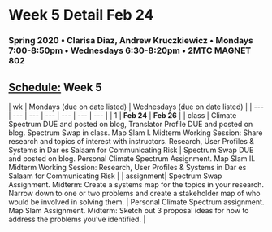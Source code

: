 # Week 5 Detail Feb 24

### Spring 2020 • Clarisa Diaz, Andrew Kruczkiewicz • Mondays 7:00-8:50pm • Wednesdays 6:30-8:20pm • 2MTC MAGNET 802

## [Schedule:](./) Week 5

| wk | Mondays \(due on date listed\) | Wednesdays \(due on date listed\) |
| --- | --- | --- | --- | --- | --- | --- |
| 1 | **Feb 24** | **Feb 26** |
| class | Climate Spectrum DUE and posted on blog, Translator Profile DUE and posted on blog. Spectrum Swap in class. Map Slam I. Midterm Working Session: Share research and topics of interest with instructors. Research, User Profiles & Systems in Dar es Salaam for Communicating Risk |  Spectrum Swap DUE and posted on blog. Personal Climate Spectrum Assignment.  Map Slam II.  Midterm Working Session: Research, User Profiles & Systems in Dar es Salaam for Communicating Risk |
| assignment| Spectrum Swap Assignment. Midterm: Create a systems map for the topics in your research. Narrow down to one or two problems and create a stakeholder map of who would be involved in solving them.  | Personal Climate Spectrum assignment. Map Slam Assignment. Midterm: Sketch out 3 proposal ideas for how to address the problems you've identified.   |
